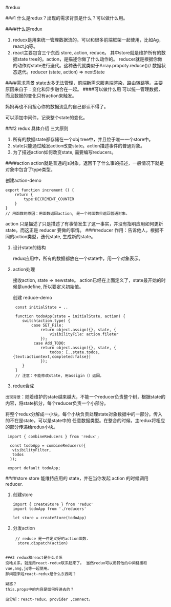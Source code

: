 #redux

###1 什么是redux？出现的需求背景是什么？可以做什么用。

####什么是redux
1. reducx是用来统一管理数据流的。可以和很多前端框架一起使用，比如Ag，react,jq等。
2. react主要包含三个东西 store, action, reduce。 其中store就是维护所有的数据state tree的。action，是描述你做了什么动作的。 reducer就是根据你做的动作对state进行迭代。这种迭代就类似于Array.propoty.reduce()// 数据状态迭代。reducer (state, action) => nextState


####需求背景
  state太多无法管理，前端新需求服务端渲染，路由转跳等。主要原因来自于：变化和异步融合在一起。
####可以做什么用 
可以统一管理数据，而且数据的变化只有action来触发。

妈妈再也不用担心你的数据流乱的自己都认不得了。 

可以添加中间件，记录整个state的变化。

###2 redux 具体介绍
三大原则

1. 所有的数据state都存储在一个obj tree中，并且位于唯一一个store中。
2. state只能通过触发action改变state。action描述事件的普通对象。
3. 为了描述action如何改变state, 需要编写reducers。

####action
action就是普通的js对象，返回干了什么事的描述，一般情况下就是对象中包含了type类型。

创建action-demo

```
export function increment () {
	return {
		type:DECREMENT_COUNTER
	}
}
// 用函数的原因：用函数返回action, 是一个纯函数只返回普通对象。 
```
 action 只是描述了只是描述了有事情发生了这一事实，并没有指明应用如何更新 state。而这正是 reducer 要做的事情。
####reducer
作用：告诉他人，根据不同的action类型，迭代state, 生成新的state。

 1. 设计state的结构
 
    redux应用中，所有的数据都放在一个state中，用一个对象表示。

 2. action处理
 
 	接收action, state => newstate。 action已经在上面定义了，state最开始的时候是undefine, 所以要定义初始值。
   
    创建 reduce-demo 
 	
 	```
 	 const initialState = ..
 	 
 	 function todoApp(state = initialState, action) {
 	 	switch(action.type) {
 	 		case SET_File: 
 	 			return object.assign({}, state, {
 	 				visibilityFile: action.fileter
 	 		    });
 	 		 case Add_TODO: 
 	 		 	return object.assign({}, state, {
 	 		 		todos: [..state.todos, {text:actiontext,completed:false}]
 	 		 	});
 	 	}
 	 }
 	 // 注意：不能修改state, 用assigin（）返回。
 	```
 3. redux合成
 
   `出现背景`：随着维护的state越来越大，不能一个reducer负责整个树，根据state的内容，将state拆分，每个reducer负责一个小部分。
 
   将整个redux分解成一小块，每个小块负责处理state对象数据中的一部分。传入的不在是state，可以是state中的 任意数据类型。在整合的时候，主redux将相应的部分传递给redux小块。
   
   
   ```
    import { combineReducers } from 'redux';

	 const todoApp = combineReducers({
 	  visibilityFilter,
 	  todos
     });

    export default todoApp;
  
   ```	
####store 
store 能维持应用的 state，并在当你发起 action 的时候调用 reducer.

1. 创建store
	
	```
	import { createStore } from 'redux'
	import todoApp from './reducers'

	let store = createStore(todoApp)
	```
2. 分发action
 
   ```
    // reduce 是一件定义好的action函数.
     store.dispatch(action)
  ```

###3 redux和react是什么关系
没啥关系，就是用react-redux联系起来了。 当然redux可以用其他的中间链接和vue,ang,jq等一起使用。
那问题来啦react-redux是什么东西呢？

疑惑？
this.props中的内容是如何传进去的？

见分析：react-redux，provider ,connect。

